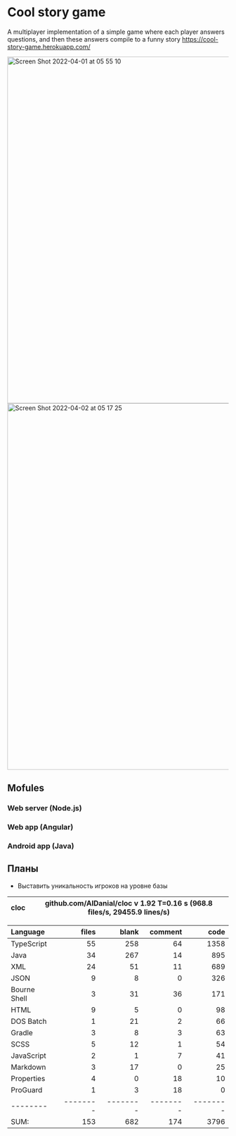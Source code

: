 # Cool story game
A multiplayer implementation of a simple game where each player answers questions, and then these answers compile to a funny story
https://cool-story-game.herokuapp.com/

<img width="787" alt="Screen Shot 2022-04-01 at 05 55 10" src="https://user-images.githubusercontent.com/38041284/161186322-ff10e631-5119-4210-982e-d31569f4f6a2.png">
<img width="832" alt="Screen Shot 2022-04-02 at 05 17 25" src="https://user-images.githubusercontent.com/38041284/161362011-d189a213-9d2f-47da-b6a4-a0e10ae2b5a8.png">

## Mofules

### Web server (Node.js)
### Web app (Angular)
### Android app (Java)

## Планы
- Выставить уникальность игроков на уровне базы

cloc|github.com/AlDanial/cloc v 1.92  T=0.16 s (968.8 files/s, 29455.9 lines/s)
--- | ---

Language|files|blank|comment|code
:-------|-------:|-------:|-------:|-------:
TypeScript|55|258|64|1358
Java|34|267|14|895
XML|24|51|11|689
JSON|9|8|0|326
Bourne Shell|3|31|36|171
HTML|9|5|0|98
DOS Batch|1|21|2|66
Gradle|3|8|3|63
SCSS|5|12|1|54
JavaScript|2|1|7|41
Markdown|3|17|0|25
Properties|4|0|18|10
ProGuard|1|3|18|0
--------|--------|--------|--------|--------
SUM:|153|682|174|3796

